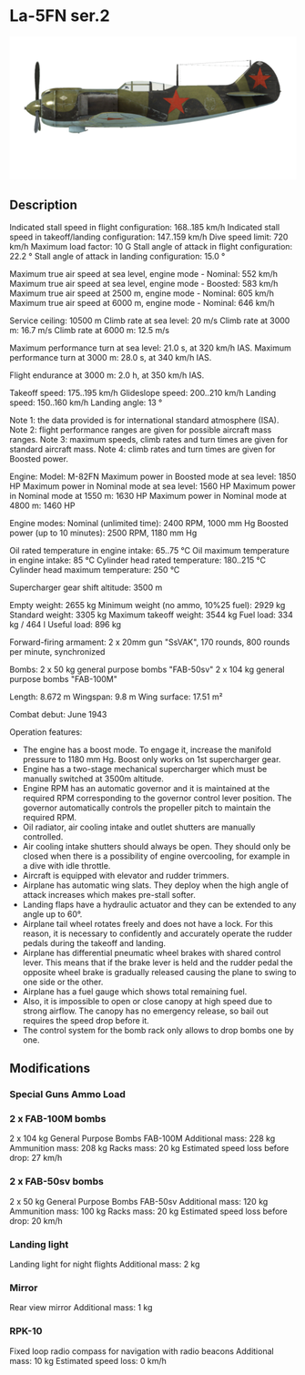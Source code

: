 # La-5FN ser.2

![la5fns2](../images/la5fns2.png)

## Description

Indicated stall speed in flight configuration: 168..185 km/h
Indicated stall speed in takeoff/landing configuration: 147..159 km/h
Dive speed limit: 720 km/h
Maximum load factor: 10 G
Stall angle of attack in flight configuration: 22.2 °
Stall angle of attack in landing configuration: 15.0 °

Maximum true air speed at sea level, engine mode - Nominal: 552 km/h
Maximum true air speed at sea level, engine mode - Boosted: 583 km/h
Maximum true air speed at 2500 m, engine mode - Nominal: 605 km/h
Maximum true air speed at 6000 m, engine mode - Nominal: 646 km/h

Service ceiling: 10500 m
Climb rate at sea level: 20 m/s
Climb rate at 3000 m: 16.7 m/s
Climb rate at 6000 m: 12.5 m/s

Maximum performance turn at sea level: 21.0 s, at 320 km/h IAS.
Maximum performance turn at 3000 m: 28.0 s, at 340 km/h IAS.

Flight endurance at 3000 m: 2.0 h, at 350 km/h IAS.

Takeoff speed: 175..195 km/h
Glideslope speed: 200..210 km/h
Landing speed: 150..160 km/h
Landing angle: 13 °

Note 1: the data provided is for international standard atmosphere (ISA).
Note 2: flight performance ranges are given for possible aircraft mass ranges.
Note 3: maximum speeds, climb rates and turn times are given for standard aircraft mass.
Note 4: climb rates and turn times are given for Boosted power.

Engine:
Model: M-82FN
Maximum power in Boosted mode at sea level: 1850 HP
Maximum power in Nominal mode at sea level: 1560 HP
Maximum power in Nominal mode at 1550 m: 1630 HP
Maximum power in Nominal mode at 4800 m: 1460 HP

Engine modes:
Nominal (unlimited time): 2400 RPM, 1000 mm Hg
Boosted power (up to 10 minutes): 2500 RPM, 1180 mm Hg

Oil rated temperature in engine intake: 65..75 °C
Oil maximum temperature in engine intake: 85 °C
Cylinder head rated temperature: 180..215 °C
Cylinder head maximum temperature: 250 °C

Supercharger gear shift altitude: 3500 m

Empty weight: 2655 kg
Minimum weight (no ammo, 10%25 fuel): 2929 kg
Standard weight: 3305 kg
Maximum takeoff weight: 3544 kg
Fuel load: 334 kg / 464 l
Useful load: 896 kg

Forward-firing armament:
2 x 20mm gun "SsVAK", 170 rounds, 800 rounds per minute, synchronized

Bombs:
2 x 50 kg general purpose bombs "FAB-50sv"
2 x 104 kg general purpose bombs "FAB-100M"

Length: 8.672 m
Wingspan: 9.8 m
Wing surface: 17.51 m²

Combat debut: June 1943

Operation features:
- The engine has a boost mode. To engage it, increase the manifold pressure to 1180 mm Hg. Boost only works on 1st supercharger gear.
- Engine has a two-stage mechanical supercharger which must be manually switched at 3500m altitude.
- Engine RPM has an automatic governor and it is maintained at the required RPM corresponding to the governor control lever position. The governor automatically controls the propeller pitch to maintain the required RPM.
- Oil radiator, air cooling intake and outlet shutters are manually controlled.
- Air cooling intake shutters should always be open. They should only be closed when there is a possibility of engine overcooling, for example in a dive with idle throttle.
- Aircraft is equipped with elevator and rudder trimmers.
- Airplane has automatic wing slats. They deploy when the high angle of attack increases which makes pre-stall softer.
- Landing flaps have a hydraulic actuator and they can be extended to any angle up to 60°.
- Airplane tail wheel rotates freely and does not have a lock. For this reason, it is necessary to confidently and accurately operate the rudder pedals during the takeoff and landing.
- Airplane has differential pneumatic wheel brakes with shared control lever. This means that if the brake lever is held and the rudder pedal the opposite wheel brake is gradually released causing the plane to swing to one side or the other.
- Airplane has a fuel gauge which shows total remaining fuel.
- Also, it is impossible to open or close canopy at high speed due to strong airflow. The canopy has no emergency release, so bail out requires the speed drop before it.
- The control system for the bomb rack only allows to drop bombs one by one.

## Modifications



### Special Guns Ammo Load


### 2 x FAB-100M bombs

2 x 104 kg General Purpose Bombs FAB-100M
Additional mass: 228 kg
Ammunition mass: 208 kg
Racks mass: 20 kg
Estimated speed loss before drop: 27 km/h


### 2 x FAB-50sv bombs

2 x 50 kg General Purpose Bombs FAB-50sv
Additional mass: 120 kg
Ammunition mass: 100 kg
Racks mass: 20 kg
Estimated speed loss before drop: 20 km/h


### Landing light

Landing light for night flights
Additional mass: 2 kg


### Mirror

Rear view mirror
Additional mass: 1 kg


### RPK-10

Fixed loop radio compass for navigation with radio beacons
Additional mass: 10 kg
Estimated speed loss: 0 km/h